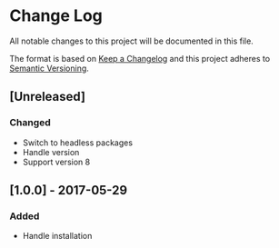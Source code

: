 # Change Log
All notable changes to this project will be documented in this file.

The format is based on [Keep a Changelog](http://keepachangelog.com/)
and this project adheres to [Semantic Versioning](http://semver.org/).

## [Unreleased]
### Changed
- Switch to headless packages
- Handle version
- Support version 8

## [1.0.0] - 2017-05-29
### Added
- Handle installation
